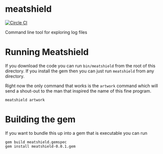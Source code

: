 # meatshield

[![Circle CI](https://circleci.com/gh/blackfist/meatshield/tree/master.svg?style=svg)](https://circleci.com/gh/blackfist/meatshield/tree/master)

Command line tool for exploring log files

# Running Meatshield
If you download the code you can run `bin/meatshield` from the root of this
directory. If you install the gem then you can just run `meatshield` from
any directory.

Right now the only command that works is the `artwork` command which will send
a shout-out to the man that inspired the name of this fine program.

```
meatshield artwork
```

# Building the gem

If you want to bundle this up into a gem that is executable you can run

```
gem build meatshield.gemspec
gem install meatshield-0.0.1.gem
```
